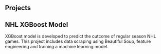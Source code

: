 ## Projects

## NHL XGBoost Model
XGBoost model is developed to predict the outcome of regular season NHL games. This project includes data scraping using Beautiful Soup, feature engineering and training a machine learning model.
